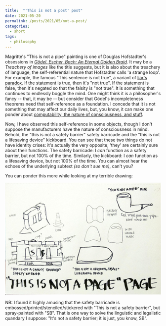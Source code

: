 ```yaml
---
title:  "'This is not a post' post"
date: 2021-05-20
permalink: /posts/2021/05/not-a-post/
categories: 
  - short
tags:
  - philosophy 
---
```

    
Magritte's "This is not a pipe" painting is one of Douglas Hofstadter's obsessions in [_Gödel, Escher, Bach: An Eternal Golden Braid_](https://en.wikipedia.org/wiki/G%C3%B6del,_Escher,_Bach). 
It may be a _Treachery of images_ like the title suggests, but it is also about the treachery of language, the self-referential nature that Hofstadter calls 'a strange loop'.
For example, the famous "This sentence is not true", a variant of [liar's paradox](https://en.wikipedia.org/wiki/Liar_paradox).
If the statement is true, then it's "not true". If the statement is false, then it's negated so that the falsity is "not true".
It is something that continues to endlessly boggle the mind. One might think it is a philosopher's fancy -- that, it may be -- but consider that Gödel's incompleteness theorems need that self-reference as a foundation.
I concede that it is not something that may affect our daily lives, but, you know, it can make one ponder about [computability, the nature of consciousness, and stuff](https://en.wikipedia.org/wiki/G%C3%B6del%27s_incompleteness_theorems#Discussion_and_implications).  
  
Now, I have observed this self-reference in some objects, though I don't suppose the manufacturers have the nature of consciousness in mind.
Behold, the "this is not a safety barrier" safety barricade and the "this is not a lifesaving device" kickboard.
You can see that these two things do not have identity crises: it's actually the very opposite; 'they' are certainly sure about their functions. 
The safety barricade: I _can_ function as a safety barrier, but not 100% of the time. 
Similarly, the kickboard: I _can_ function as a lifesaving device, but not 100% of the time. 
You can almost hear the echoes of the underlying subtext _(so don't sue me)_, can't you?  
  
You can ponder this more while looking at my terrible drawing:
  
<p align="center">
  <img src="/images/not-a-page.jpg" width="700px"/>
</p>
  
NB: I found it highly amusing that the safety barricade is embossed/printed/stenciled/stickered with "This is not a safety barrier", but spray-painted with "SB".
That is one way to solve the linguistic and legalistic quandary I suppose: "It's not a safety barrier; it is just, you know,  SB".
 
